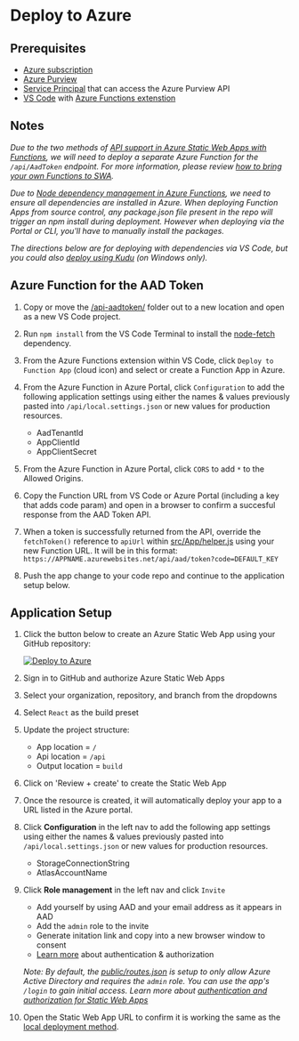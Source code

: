 # Deploy to Azure

## Prerequisites
- [Azure subscription](https://azure.microsoft.com/free/)
- [Azure Purview](https://azure.microsoft.com/en-us/services/purview/)
- [Service Principal](https://docs.microsoft.com/en-us/azure/purview/tutorial-using-rest-apis#create-a-service-principal-application) that can access the Azure Purview API
- [VS Code](https://code.visualstudio.com/) with [Azure Functions extenstion](https://marketplace.visualstudio.com/items?itemName=ms-azuretools.vscode-azurefunctions)

## Notes

*Due to the two methods of [API support in Azure Static Web Apps with Functions](https://docs.microsoft.com/en-us/azure/static-web-apps/apis), we will need to deploy a separate Azure Function for the `/api/AadToken` endpoint. For more information, please review [how to bring your own Functions to SWA](https://docs.microsoft.com/en-us/azure/static-web-apps/functions-bring-your-own).*

*Due to [Node dependency management in Azure Functions](https://docs.microsoft.com/en-us/azure/azure-functions/functions-reference-node#dependency-management), we need to ensure all dependencies are installed in Azure. When deploying Function Apps from source control, any package.json file present in the repo will trigger an npm install during deployment. However when deploying via the Portal or CLI, you'll have to manually install the packages.*

*The directions below are for deploying with dependencies via VS Code, but you could also [deploy using Kudu](https://docs.microsoft.com/en-us/azure/azure-functions/functions-reference-node#using-kudu) (on Windows only).*

## Azure Function for the AAD Token
1. Copy or move the [/api-aadtoken/](./api-aadtoken/) folder out to a new location and open as a new VS Code project.

1. Run `npm install` from the VS Code Terminal to install the [node-fetch](https://www.npmjs.com/package/node-fetch) dependency.

1. From the Azure Functions extension within VS Code, click `Deploy to Function App` (cloud icon) and select or create a Function App in Azure.

1. From the Azure Function in Azure Portal, click `Configuration` to add the following application settings using either the names & values previously pasted into `/api/local.settings.json` or new values for production resources.
    - AadTenantId
    - AppClientId
    - AppClientSecret

1.  From the Azure Function in Azure Portal, click `CORS` to add `*` to the Allowed Origins.

1. Copy the Function URL from VS Code or Azure Portal (including a key that adds code param) and open in a browser to confirm a succesful response from the AAD Token API.

1. When a token is successfully returned from the API, override the `fetchToken()` reference to `apiUrl` within [src/App/helper.js](./src/App/helper.js#L26) using your new Function URL. It will be in this format: `https://APPNAME.azurewebsites.net/api/aad/token?code=DEFAULT_KEY`

1. Push the app change to your code repo and continue to the application setup below.

## Application Setup
1. Click the button below to create an Azure Static Web App using your GitHub repository:

    [![Deploy to Azure](https://aka.ms/deploytoazurebutton)](https://portal.azure.com/?feature.customportal=false#create/Microsoft.StaticApp)

1. Sign in to GitHub and authorize Azure Static Web Apps
1. Select your organization, repository, and branch from the dropdowns
1. Select `React` as the build preset
1. Update the project structure:
    - App location = `/`
    - Api location = `/api`
    - Output location = `build`
1. Click on 'Review + create' to create the Static Web App

1. Once the resource is created, it will automatically deploy your app to a URL listed in the Azure portal.

1. Click **Configuration** in the left nav to add the following app settings using either the names & values previously pasted into `/api/local.settings.json` or new values for production resources.
    - StorageConnectionString
    - AtlasAccountName
    <!-- AadTenantId,  AppClientId, AppClientSecret-->

1. Click **Role management** in the left nav and click `Invite`
    - Add yourself by using AAD and your email address as it appears in AAD
    - Add the `admin` role to the invite
    - Generate initation link and copy into a new browser window to consent
    - [Learn more](https://docs.microsoft.com/en-us/azure/static-web-apps/authentication-authorization) about authentication & authorization

    *Note: By default, the [public/routes.json](./public/routes.json) is setup to only allow Azure Active Directory and requires the `admin` role. You can use the app's `/login` to gain initial access. Learn more about [authentication and authorization for Static Web Apps](https://docs.microsoft.com/en-us/azure/static-web-apps/authentication-authorization)*

1. Open the Static Web App URL to confirm it is working the same as the [local deployment method](./README.md).
